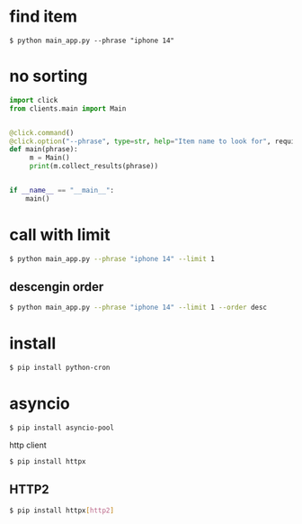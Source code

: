 # find item

```
$ python main_app.py --phrase "iphone 14"
```

# no sorting

```python
import click
from clients.main import Main


@click.command()
@click.option("--phrase", type=str, help="Item name to look for", required=True)
def main(phrase):
     m = Main()
     print(m.collect_results(phrase))


if __name__ == "__main__":
    main()
```

# call with limit

```bash
$ python main_app.py --phrase "iphone 14" --limit 1
```

## descengin order

```bash
$ python main_app.py --phrase "iphone 14" --limit 1 --order desc
```

# install

```bash
$ pip install python-cron
```

# asyncio

```bash
$ pip install asyncio-pool
```

http client

```bash
$ pip install httpx
```

## HTTP2

```bash
$ pip install httpx[http2]
```
